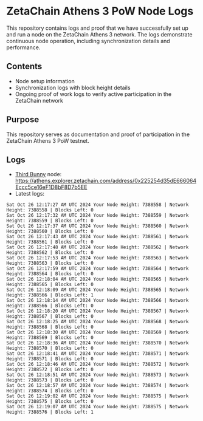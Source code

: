 # ZetaChain Athens 3 PoW Node Logs
This repository contains logs and proof that we have successfully set up and run a node on the ZetaChain Athens 3 network. The logs demonstrate continuous node operation, including synchronization details and performance.

## Contents
- Node setup information
- Synchronization logs with block height details
- Ongoing proof of work logs to verify active participation in the ZetaChain network

## Purpose
This repository serves as documentation and proof of participation in the ZetaChain Athens 3 PoW testnet.

## Logs

- [Third Bunny](https://thirdbunny.xyz/) node: https://athens.explorer.zetachain.com/address/0x225254d35dE666064Eccc5ce16eF1D8bF8D7b5EE
- Latest logs:
```
Sat Oct 26 12:17:27 AM UTC 2024 Your Node Height: 7388558 | Network Height: 7388558 | Blocks Left: 0
Sat Oct 26 12:17:32 AM UTC 2024 Your Node Height: 7388559 | Network Height: 7388559 | Blocks Left: 0
Sat Oct 26 12:17:37 AM UTC 2024 Your Node Height: 7388560 | Network Height: 7388560 | Blocks Left: 0
Sat Oct 26 12:17:43 AM UTC 2024 Your Node Height: 7388561 | Network Height: 7388561 | Blocks Left: 0
Sat Oct 26 12:17:48 AM UTC 2024 Your Node Height: 7388562 | Network Height: 7388562 | Blocks Left: 0
Sat Oct 26 12:17:53 AM UTC 2024 Your Node Height: 7388563 | Network Height: 7388563 | Blocks Left: 0
Sat Oct 26 12:17:59 AM UTC 2024 Your Node Height: 7388564 | Network Height: 7388564 | Blocks Left: 0
Sat Oct 26 12:18:04 AM UTC 2024 Your Node Height: 7388565 | Network Height: 7388565 | Blocks Left: 0
Sat Oct 26 12:18:09 AM UTC 2024 Your Node Height: 7388565 | Network Height: 7388566 | Blocks Left: 1
Sat Oct 26 12:18:14 AM UTC 2024 Your Node Height: 7388566 | Network Height: 7388566 | Blocks Left: 0
Sat Oct 26 12:18:20 AM UTC 2024 Your Node Height: 7388567 | Network Height: 7388567 | Blocks Left: 0
Sat Oct 26 12:18:25 AM UTC 2024 Your Node Height: 7388568 | Network Height: 7388568 | Blocks Left: 0
Sat Oct 26 12:18:30 AM UTC 2024 Your Node Height: 7388569 | Network Height: 7388569 | Blocks Left: 0
Sat Oct 26 12:18:36 AM UTC 2024 Your Node Height: 7388570 | Network Height: 7388570 | Blocks Left: 0
Sat Oct 26 12:18:41 AM UTC 2024 Your Node Height: 7388571 | Network Height: 7388571 | Blocks Left: 0
Sat Oct 26 12:18:46 AM UTC 2024 Your Node Height: 7388572 | Network Height: 7388572 | Blocks Left: 0
Sat Oct 26 12:18:51 AM UTC 2024 Your Node Height: 7388573 | Network Height: 7388573 | Blocks Left: 0
Sat Oct 26 12:18:57 AM UTC 2024 Your Node Height: 7388574 | Network Height: 7388574 | Blocks Left: 0
Sat Oct 26 12:19:02 AM UTC 2024 Your Node Height: 7388575 | Network Height: 7388575 | Blocks Left: 0
Sat Oct 26 12:19:07 AM UTC 2024 Your Node Height: 7388575 | Network Height: 7388576 | Blocks Left: 1
```
